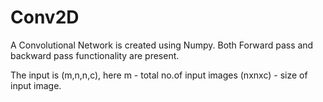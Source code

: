 # Conv2D

A Convolutional Network is created using Numpy. 
Both Forward pass and backward pass functionality are present.

The input is (m,n,n,c),
  here m - total no.of input images
 (nxnxc) - size of input image.
